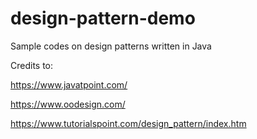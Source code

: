 # design-pattern-demo
Sample codes on design patterns written in Java

Credits to: 

https://www.javatpoint.com/

https://www.oodesign.com/

https://www.tutorialspoint.com/design_pattern/index.htm

